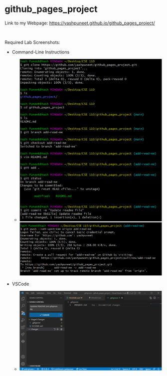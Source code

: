 # github_pages_project

Link to my Webpage: https://yashpuneet.github.io/github_pages_project/

<br>

Required Lab Screenshots:

* Command-Line Instructions
  * ![](screenshots/Lab0and1part1.png)
    ![](screenshots/Lab0and1part2.png)

* VSCode
  * ![](screenshots/Lab0and1part3.png)
